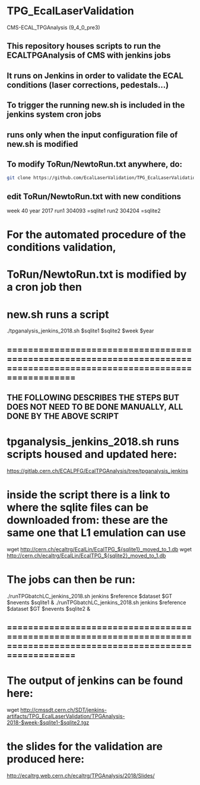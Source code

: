 # TPG_EcalLaserValidation

CMS-ECAL_TPGAnalysis (9_4_0_pre3)

## This repository houses scripts to run the ECALTPGAnalysis of CMS with jenkins jobs 
## It runs on Jenkins in order to validate the ECAL conditions (laser corrections, pedestals...)

## To trigger the running new.sh is included in the jenkins system cron jobs
## runs only when the input configuration file of new.sh is modified

## To modify ToRun/NewtoRun.txt anywhere, do:

```bash
git clone https://github.com/EcalLaserValidation/TPG_EcalLaserValidation.git
```
## edit ToRun/NewtoRun.txt with new conditions
week 40
year 2017
run1 304093 =sqlite1
run2 304204 =sqlite2

# For the automated procedure of the conditions validation, 
# ToRun/NewtoRun.txt is modified by a cron job then
 
# new.sh runs a script
./tpganalysis_jenkins_2018.sh $sqlite1 $sqlite2 $week $year 

## ======================================================================================================================
## THE FOLLOWING DESCRIBES THE STEPS BUT DOES NOT NEED TO BE DONE MANUALLY, ALL DONE BY THE ABOVE SCRIPT
# tpganalysis_jenkins_2018.sh runs scripts housed and updated here:
https://gitlab.cern.ch/ECALPFG/EcalTPGAnalysis/tree/tpganalysis_jenkins

# inside the script there is a link to where the sqlite files can be downloaded from: these are the same one that L1 emulation can use 
wget http://cern.ch/ecaltrg/EcalLin/EcalTPG_${sqlite1}_moved_to_1.db
wget http://cern.ch/ecaltrg/EcalLin/EcalTPG_${sqlite2}_moved_to_1.db

# The jobs can then be run:
./runTPGbatchLC_jenkins_2018.sh jenkins $reference $dataset $GT $nevents $sqlite1 &
./runTPGbatchLC_jenkins_2018.sh jenkins $reference $dataset $GT $nevents $sqlite2 &

## ======================================================================================================================




# The output of jenkins can be found here:
wget http://cmssdt.cern.ch/SDT/jenkins-artifacts/TPG_EcalLaserValidation/TPGAnalysis-2018-$week-$sqlite1-$sqlite2.tgz  

# the slides for the validation are produced here:
http://ecaltrg.web.cern.ch/ecaltrg/TPGAnalysis/2018/Slides/

 
 

